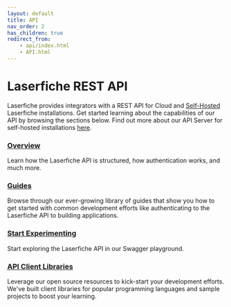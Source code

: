 ```yaml
---
layout: default
title: API
nav_order: 2
has_children: true
redirect_from:
    - api/index.html
    - API.html
---
```

<!--Copyright (c) Laserfiche.
Licensed under the MIT License. See LICENSE in the project root for license information.-->

# Laserfiche REST API

Laserfiche provides integrators with a REST API for Cloud and [Self-Hosted](/api/server/index.html) Laserfiche installations.  Get started learning about the capabilities of our API by browsing the sections below.  Find out more about our API Server for self-hosted installations [here](/api/server/index.html).


### [Overview](/guides/guide_overview-of-the-laserfiche-api.html)

Learn how the Laserfiche API is structured, how authentication works, and much more.

### [Guides](/guides/index.html)

Browse through our ever-growing library of guides that show you how to get started with common development efforts like authenticating to the Laserfiche API to building applications.

### [Start Experimenting](playground.html)

Start exploring the Laserfiche API in our Swagger playground.

### [API Client Libraries](/libraries/index.html)

Leverage our open source resources to kick-start your development efforts.  We've built client libraries for popular programming languages and sample projects to boost your learning.